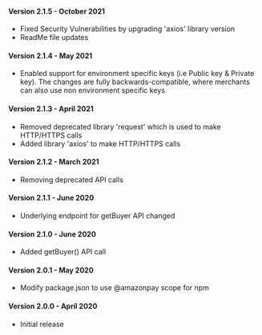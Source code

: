 #### Version 2.1.5 - October 2021
* Fixed Security Vulnerabilities by upgrading 'axios' library version
* ReadMe file updates

#### Version 2.1.4 - May 2021
* Enabled support for environment specific keys (i.e Public key & Private key). The changes are fully backwards-compatible, where merchants can also use non environment specific keys

#### Version 2.1.3 - April 2021
* Removed deprecated library 'request' which is used to make HTTP/HTTPS calls
* Added library 'axios' to make HTTP/HTTPS calls

#### Version 2.1.2 - March 2021
* Removing deprecated API calls

#### Version 2.1.1 - June 2020
* Underlying endpoint for getBuyer API changed

#### Version 2.1.0 - June 2020
* Added getBuyer() API call

#### Version 2.0.1 - May 2020
* Modify package.json to use @amazonpay scope for npm

#### Version 2.0.0 - April 2020
* Initial release
